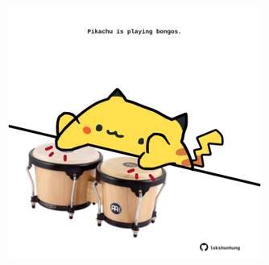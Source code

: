 <!-- built at 28/02/2024, 24:01:14 UTC -->
<p align="center">
  <img width="500" height="500" src="./ReadmeImage.svg">
</p>

